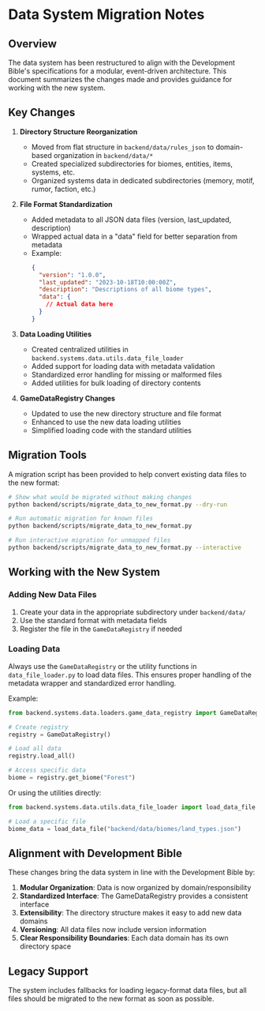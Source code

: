 # Data System Migration Notes

## Overview

The data system has been restructured to align with the Development Bible's specifications for a modular, event-driven architecture. This document summarizes the changes made and provides guidance for working with the new system.

## Key Changes

1. **Directory Structure Reorganization**
   - Moved from flat structure in `backend/data/rules_json` to domain-based organization in `backend/data/*`
   - Created specialized subdirectories for biomes, entities, items, systems, etc.
   - Organized systems data in dedicated subdirectories (memory, motif, rumor, faction, etc.)

2. **File Format Standardization**
   - Added metadata to all JSON data files (version, last_updated, description)
   - Wrapped actual data in a "data" field for better separation from metadata
   - Example:
     ```json
     {
       "version": "1.0.0",
       "last_updated": "2023-10-18T10:00:00Z",
       "description": "Descriptions of all biome types",
       "data": {
         // Actual data here
       }
     }
     ```

3. **Data Loading Utilities**
   - Created centralized utilities in `backend.systems.data.utils.data_file_loader`
   - Added support for loading data with metadata validation
   - Standardized error handling for missing or malformed files
   - Added utilities for bulk loading of directory contents

4. **GameDataRegistry Changes**
   - Updated to use the new directory structure and file format
   - Enhanced to use the new data loading utilities
   - Simplified loading code with the standard utilities

## Migration Tools

A migration script has been provided to help convert existing data files to the new format:

```bash
# Show what would be migrated without making changes
python backend/scripts/migrate_data_to_new_format.py --dry-run

# Run automatic migration for known files
python backend/scripts/migrate_data_to_new_format.py

# Run interactive migration for unmapped files
python backend/scripts/migrate_data_to_new_format.py --interactive
```

## Working with the New System

### Adding New Data Files

1. Create your data in the appropriate subdirectory under `backend/data/`
2. Use the standard format with metadata fields
3. Register the file in the `GameDataRegistry` if needed

### Loading Data

Always use the `GameDataRegistry` or the utility functions in `data_file_loader.py` to load data files. This ensures proper handling of the metadata wrapper and standardized error handling.

Example:
```python
from backend.systems.data.loaders.game_data_registry import GameDataRegistry

# Create registry
registry = GameDataRegistry()

# Load all data
registry.load_all()

# Access specific data
biome = registry.get_biome("Forest")
```

Or using the utilities directly:
```python
from backend.systems.data.utils.data_file_loader import load_data_file

# Load a specific file
biome_data = load_data_file("backend/data/biomes/land_types.json")
```

## Alignment with Development Bible

These changes bring the data system in line with the Development Bible by:

1. **Modular Organization**: Data is now organized by domain/responsibility
2. **Standardized Interface**: The GameDataRegistry provides a consistent interface
3. **Extensibility**: The directory structure makes it easy to add new data domains
4. **Versioning**: All data files now include version information
5. **Clear Responsibility Boundaries**: Each data domain has its own directory space

## Legacy Support

The system includes fallbacks for loading legacy-format data files, but all files should be migrated to the new format as soon as possible. 